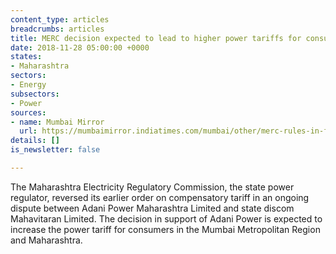 ```yaml
---
content_type: articles
breadcrumbs: articles
title: MERC decision expected to lead to higher power tariffs for consumers in Mumbai
date: 2018-11-28 05:00:00 +0000
states:
- Maharashtra
sectors:
- Energy
subsectors:
- Power
sources:
- name: Mumbai Mirror
  url: https://mumbaimirror.indiatimes.com/mumbai/other/merc-rules-in-favour-of-adanis-firm-maharashtra-consumers-to-pay-more-for-electricity/articleshow/66753394.cms
details: []
is_newsletter: false

---
```

The Maharashtra Electricity Regulatory Commission, the state power regulator, reversed its earlier order on compensatory tariff in an ongoing dispute between Adani Power Maharashtra Limited and state discom Mahavitaran Limited. The decision in support of Adani Power is expected to increase the power tariff for consumers in the Mumbai Metropolitan Region and Maharashtra. 
